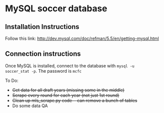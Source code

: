 # MySQL soccer database

## Installation Instructions
Follow this link: http://dev.mysql.com/doc/refman/5.5/en/getting-mysql.html

## Connection instructions
Once MySQL is installed, connect to the database with `mysql -u soccer_stat -p`. The password is `mcfc`

To Do:
- ~~Get data for all draft years (missing some in the middle)~~
- ~~Scrape every round for each year (not just 1st round)~~
- ~~Clean up mls_scrape.py code-- can remove a bunch of tables~~
- Do some data QA